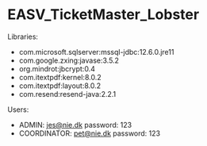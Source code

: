 # EASV_TicketMaster_Lobster

Libraries:
- com.microsoft.sqlserver:mssql-jdbc:12.6.0.jre11
- com.google.zxing:javase:3.5.2
- org.mindrot:jbcrypt:0.4
- com.itextpdf:kernel:8.0.2
- com.itextpdf:layout:8.0.2
- com.resend:resend-java:2.2.1

Users:
- ADMIN: jes@nie.dk password: 123 
- COORDINATOR: pet@nie.dk password: 123

